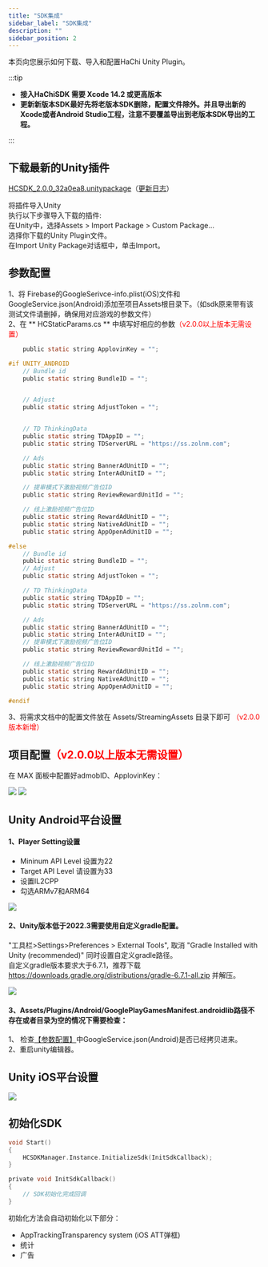 ```yaml
---
title: "SDK集成"
sidebar_label: "SDK集成"
description: ""
sidebar_position: 2
---
```

本页向您展示如何下载、导入和配置HaChi  Unity Plugin。

:::tip

 - **接入HaChiSDK 需要 Xcode 14.2 或更高版本**       
 - **更新新版本SDK最好先将老版本SDK删除，配置文件除外。并且导出新的Xcode或者Android Studio工程，注意不要覆盖导出到老版本SDK导出的工程。**   

:::


## 下载最新的Unity插件 
[HCSDK_2.0.0_32a0ea8.unitypackage](https://touka-artifacts.oss-cn-beijing.aliyuncs.com/TKG%20%E5%8F%91%E8%A1%8C%E6%8A%80%E6%9C%AF/Hachi%20SDK/Unity/2.0.0/HCSDK_2.0.0_32a0ea8.unitypackage)（[更新日志](/versions)）
<br/><a id='click'>    </a>


将插件导入Unity<br/>
执行以下步骤导入下载的插件:<br/>
在Unity中，选择Assets > Import Package > Custom Package…<br/>
选择你下载的Unity Plugin文件。<br/>
在Import Unity Package对话框中，单击Import。

## 参数配置
1、将 Firebase的GoogleSerivce-info.plist(iOS)文件和GoogleService.json(Android)添加至项目Assets根目录下。（如sdk原来带有该测试文件请删掉，确保用对应游戏的参数文件）<br/>
2、在 ** HCStaticParams.cs ** 中填写好相应的参数<font color="ff0000">（v2.0.0以上版本无需设置）</font><br/>

```c
    public static string ApplovinKey = "";

#if UNITY_ANDROID
    // Bundle id
    public static string BundleID = "";


    // Adjust
    public static string AdjustToken = "";


    // TD ThinkingData
    public static string TDAppID = "";
    public static string TDServerURL = "https://ss.zolnm.com";

    // Ads
    public static string BannerAdUnitID = "";
    public static string InterAdUnitID = "";

    // 提审模式下激励视频广告位ID
    public static string ReviewRewardUnitId = "";

    // 线上激励视频广告位ID
    public static string RewardAdUnitID = "";
    public static string NativeAdUnitID = "";
    public static string AppOpenAdUnitID = "";

#else
    // Bundle id
    public static string BundleID = "";
    // Adjust
    public static string AdjustToken = "";

    // TD ThinkingData
    public static string TDAppID = "";
    public static string TDServerURL = "https://ss.zolnm.com";

    // Ads
    public static string BannerAdUnitID = "";
    public static string InterAdUnitID = "";
    // 提审模式下激励视频广告位ID
    public static string ReviewRewardUnitId = "";

    // 线上激励视频广告位ID
    public static string RewardAdUnitID = "";
    public static string NativeAdUnitID = "";
    public static string AppOpenAdUnitID = "";

#endif
```

3、将需求文档中的配置文件放在 Assets/StreamingAssets 目录下即可 <font color="ff0000">（v2.0.0版本新增）</font>
## 项目配置<font color="ff0000">（v2.0.0以上版本无需设置）</font>
在 MAX 面板中配置好admobID、ApplovinKey：<br/>

![](/img/HCSDK/image01.png)
![](/img/HCSDK/image02.png)  

## Unity Android平台设置
#### 1、Player Setting设置
- Mininum API Level 设置为22
- Target API Level 请设置为33
- 设置IL2CPP
- 勾选ARMv7和ARM64

![](/img/HCSDK/image04.png)  

#### 2、Unity版本低于2022.3需要使用自定义gradle配置。
"工具栏>Settings>Preferences > External Tools", 取消 "Gradle Installed with Unity (recommended)" 同时设置自定义gradle路径。<br/>
自定义gradle版本要求大于6.7.1，推荐下载 https://downloads.gradle.org/distributions/gradle-6.7.1-all.zip 并解压。

![](/img/HCSDK/image05.png)  

#### 3、Assets/Plugins/Android/GooglePlayGamesManifest.androidlib路径不存在或者目录为空的情况下需要检查：
1、 检查[【参数配置】](#click)中GoogleService.json(Android)是否已经拷贝进来。<br/>
2、重启unity编辑器。

## Unity iOS平台设置

![](/img/HCSDK/image06.png)  

## 初始化SDK
```c
void Start()
{
    HCSDKManager.Instance.InitializeSdk(InitSdkCallback);
}

private void InitSdkCallback()
{
    // SDK初始化完成回调
}
```
初始化方法会自动初始化以下部分：

* AppTrackingTransparency system (iOS ATT弹框)
* 统计
* 广告
